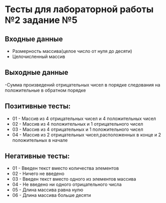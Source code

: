 # Тесты для лабораторной работы №2 задание №5

## Входные данные
- Размерность массива(целое число от нуля до десяти)
- Целочисленный массив


## Выходные данные
-Сумма произведений отрицательных чисел в порядке следования на положительные в обратном порядке


## Позитивные тесты:
- 01 - Массив из 4 отрицательных чисел и 4 положительных чисел
- 02 - Массив из 4 положительных и 1 отрицательного чисел
- 03 - Массив из 4 отрицательных и 1 положительного чисел
- 04 - Массив из 2 отрицательных чисел,расположенных в конце и 2 положительных в начале

## Негативные тесты:
- 01 - Введен текст вместо количества элементов
- 02 - Ничего не введено
- 03 - Введен текст вместо одного из элементов массива
- 04 - Не введено ни одного отрицательного числа
- 05 - Длина массива равна нулю
- 06 - Длина массива больше десяти